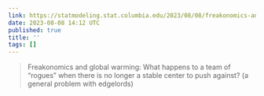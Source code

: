 ```yaml
---
link: https://statmodeling.stat.columbia.edu/2023/08/08/freakonomics-and-global-warming-what-happens-to-a-team-of-rogues-when-there-is-no-longer-a-stable-center-to-push-against/
date: 2023-08-08 14:12 UTC
published: true
title: ''
tags: []
---
```


> Freakonomics and global warming: What happens to a team of “rogues” when there is no longer a stable center to push against? (a general problem with edgelords)
